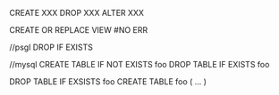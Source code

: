 CREATE XXX
DROP XXX
ALTER XXX

CREATE OR REPLACE VIEW #NO ERR

//psgl
DROP IF EXISTS

//mysql
CREATE TABLE IF NOT EXISTS foo
DROP TABLE IF EXISTS foo

DROP TABLE IF EXSISTS foo
CREATE TABLE foo ( ... )




